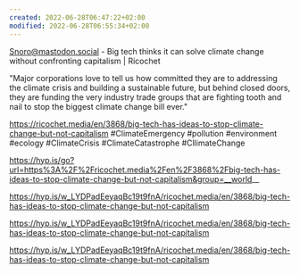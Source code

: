 ```yaml
---
created: 2022-06-28T06:47:22+02:00
modified: 2022-06-28T06:55:34+02:00
---
```


Snoro@mastodon.social - Big tech thinks it can solve climate change without confronting capitalism | Ricochet

"Major corporations love to tell us how committed they are to addressing the climate crisis and building a sustainable future, but behind closed doors, they are funding the very industry trade groups that are fighting tooth and nail to stop the biggest climate change bill ever."

https://ricochet.media/en/3868/big-tech-has-ideas-to-stop-climate-change-but-not-capitalism #ClimateEmergency #pollution #environment #ecology #ClimateCrisis #ClimateCatastrophe #CllimateChange


https://hyp.is/go?url=https%3A%2F%2Fricochet.media%2Fen%2F3868%2Fbig-tech-has-ideas-to-stop-climate-change-but-not-capitalism&group=__world__

https://hyp.is/w_LYDPadEeyaqBc19t9fnA/ricochet.media/en/3868/big-tech-has-ideas-to-stop-climate-change-but-not-capitalism


https://hyp.is/w_LYDPadEeyaqBc19t9fnA/ricochet.media/en/3868/big-tech-has-ideas-to-stop-climate-change-but-not-capitalism

https://hyp.is/w_LYDPadEeyaqBc19t9fnA/ricochet.media/en/3868/big-tech-has-ideas-to-stop-climate-change-but-not-capitalism
